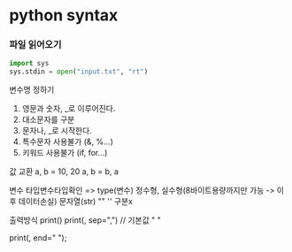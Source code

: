 # python syntax

### 파일 읽어오기

```python
import sys
sys.stdin = open("input.txt", "rt")
```

변수명 정하기

1. 영문과 숫자, \_로 이루어진다.
2. 대소문자를 구분
3. 문자나, \_로 시작한다.
4. 특수문자 사용불가 (&, %...)
5. 키워드 사용불가 (if, for...)

값 교환 a, b = 10, 20 a, b = b, a

변수 타입변수타입확인 => type(변수) 정수형, 실수형(8바이트용량까지만 가능 -> 이
후 데이터손실) 문자열(str) "" '' 구분x

출력방식 print() print(, sep=",") // 기본값 " "

print(, end=" ");
